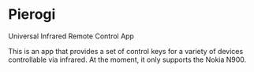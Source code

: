Pierogi
=======

Universal Infrared Remote Control App

This is an app that provides a set of control keys for a variety of devices controllable via infrared.
At the moment, it only supports the Nokia N900.
